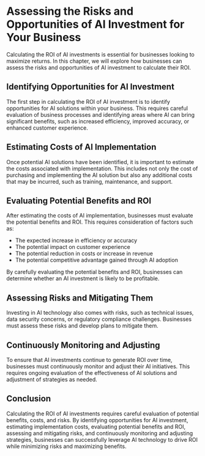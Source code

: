 Assessing the Risks and Opportunities of AI Investment for Your Business
==========================================================================================================================

Calculating the ROI of AI investments is essential for businesses looking to maximize returns. In this chapter, we will explore how businesses can assess the risks and opportunities of AI investment to calculate their ROI.

Identifying Opportunities for AI Investment
-------------------------------------------

The first step in calculating the ROI of AI investment is to identify opportunities for AI solutions within your business. This requires careful evaluation of business processes and identifying areas where AI can bring significant benefits, such as increased efficiency, improved accuracy, or enhanced customer experience.

Estimating Costs of AI Implementation
-------------------------------------

Once potential AI solutions have been identified, it is important to estimate the costs associated with implementation. This includes not only the cost of purchasing and implementing the AI solution but also any additional costs that may be incurred, such as training, maintenance, and support.

Evaluating Potential Benefits and ROI
-------------------------------------

After estimating the costs of AI implementation, businesses must evaluate the potential benefits and ROI. This requires consideration of factors such as:

* The expected increase in efficiency or accuracy
* The potential impact on customer experience
* The potential reduction in costs or increase in revenue
* The potential competitive advantage gained through AI adoption

By carefully evaluating the potential benefits and ROI, businesses can determine whether an AI investment is likely to be profitable.

Assessing Risks and Mitigating Them
-----------------------------------

Investing in AI technology also comes with risks, such as technical issues, data security concerns, or regulatory compliance challenges. Businesses must assess these risks and develop plans to mitigate them.

Continuously Monitoring and Adjusting
-------------------------------------

To ensure that AI investments continue to generate ROI over time, businesses must continuously monitor and adjust their AI initiatives. This requires ongoing evaluation of the effectiveness of AI solutions and adjustment of strategies as needed.

Conclusion
----------

Calculating the ROI of AI investments requires careful evaluation of potential benefits, costs, and risks. By identifying opportunities for AI investment, estimating implementation costs, evaluating potential benefits and ROI, assessing and mitigating risks, and continuously monitoring and adjusting strategies, businesses can successfully leverage AI technology to drive ROI while minimizing risks and maximizing benefits.


